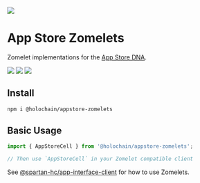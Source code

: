 [![](https://img.shields.io/npm/v/@holochain/appstore-zomelets/latest?style=flat-square)](http://npmjs.com/package/@holochain/appstore-zomelets)

# App Store Zomelets
Zomelet implementations for the [App Store DNA](https://github.com/holochain/app-store-dnas).

[![](https://img.shields.io/github/issues-raw/holochain/app-store-dnas?style=flat-square)](https://github.com/holochain/app-store-dnas/issues)
[![](https://img.shields.io/github/issues-closed-raw/holochain/app-store-dnas?style=flat-square)](https://github.com/holochain/app-store-dnas/issues?q=is%3Aissue+is%3Aclosed)
[![](https://img.shields.io/github/issues-pr-raw/holochain/app-store-dnas?style=flat-square)](https://github.com/holochain/app-store-dnas/pulls)


## Install

```bash
npm i @holochain/appstore-zomelets
```

## Basic Usage

```js
import { AppStoreCell } from '@holochain/appstore-zomelets';

// Then use `AppStoreCell` in your Zomelet compatible client
```

See [@spartan-hc/app-interface-client](https://www.npmjs.com/package/@spartan-hc/app-interface-client) for how to use Zomelets.
